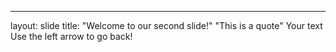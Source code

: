 ---
layout: slide
title: "Welcome to our second slide!"
"This is a quote"
Your text
Use the left arrow to go back!
